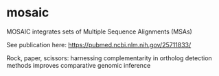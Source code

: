 mosaic
======

MOSAIC integrates sets of Multiple Sequence Alignments (MSAs)

See publication here: https://pubmed.ncbi.nlm.nih.gov/25711833/

Rock, paper, scissors: harnessing complementarity in ortholog detection methods improves comparative genomic inference
